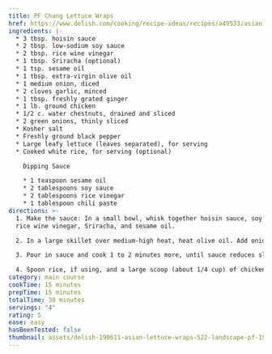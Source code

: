 ```yaml
---
title: PF Chang Lettuce Wraps
href: https://www.delish.com/cooking/recipe-ideas/recipes/a49533/asian-lettuce-wraps-recipe/
ingredients: |-
  * 3 tbsp. hoisin sauce
  * 2 tbsp. low-sodium soy sauce
  * 2 tbsp. rice wine vinegar
  * 1 tbsp. Sriracha (optional)
  * 1 tsp. sesame oil
  * 1 tbsp. extra-virgin olive oil
  * 1 medium onion, diced
  * 2 cloves garlic, minced
  * 1 tbsp. freshly grated ginger
  * 1 lb. ground chicken
  * 1/2 c. water chestnuts, drained and sliced
  * 2 green onions, thinly sliced
  * Kosher salt
  * Freshly ground black pepper
  * Large leafy lettuce (leaves separated), for serving
  * Cooked white rice, for serving (optional)

    Dipping Sauce

    * 1 teaspoon sesame oil
    * 2 tablespoons soy sauce
    * 2 tablespoons rice vinegar
    * 1 tablespoon chili paste
directions: >-
  1. Make the sauce: In a small bowl, whisk together hoisin sauce, soy sauce,
  rice wine vinegar, Sriracha, and sesame oil.

  2. In a large skillet over medium-high heat, heat olive oil. Add onions and cook until soft, 5 minutes, then stir in garlic and ginger and cook until fragrant, 1 minute more. Add ground chicken and cook until opaque and mostly cooked through, breaking up meat with a wooden spoon.

  3. Pour in sauce and cook 1 to 2 minutes more, until sauce reduces slightly and chicken is cooked through completely. Turn off heat and stir in chestnuts and green onions. Season with salt and pepper.

  4. Spoon rice, if using, and a large scoop (about 1/4 cup) of chicken mixture into center of each lettuce leaf. Serve immediately.
category: main course
cookTime: 15 minutes
prepTime: 15 minutes
totalTime: 30 minutes
servings: "4"
rating: 5
ease: easy
hasBeenTested: false
thumbnail: assets/delish-190611-asian-lettuce-wraps-522-landscape-pf-1561383352.png
---
```

